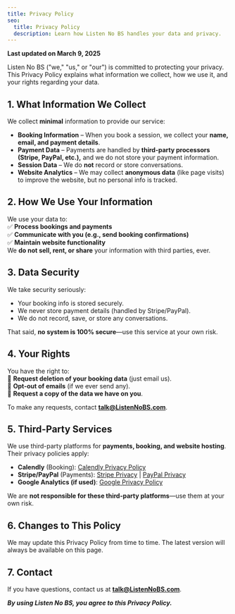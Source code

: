 ```yaml
---
title: Privacy Policy
seo:
  title: Privacy Policy
  description: Learn how Listen No BS handles your data and privacy.
---
```


**Last updated on March 9, 2025**  

Listen No BS ("we," "us," or "our") is committed to protecting your privacy. This Privacy Policy explains what information we collect, how we use it, and your rights regarding your data.

## **1. What Information We Collect**
We collect **minimal** information to provide our service:  
- **Booking Information** – When you book a session, we collect your **name, email, and payment details**.  
- **Payment Data** – Payments are handled by **third-party processors (Stripe, PayPal, etc.),** and we do not store your payment information.  
- **Session Data** – We do **not** record or store conversations.  
- **Website Analytics** – We may collect **anonymous data** (like page visits) to improve the website, but no personal info is tracked.  

## **2. How We Use Your Information**
We use your data to:  
✅ **Process bookings and payments**  
✅ **Communicate with you (e.g., send booking confirmations)**  
✅ **Maintain website functionality**  
We **do not sell, rent, or share** your information with third parties, ever.  

## **3. Data Security**
We take security seriously:  
- Your booking info is stored securely.  
- We never store payment details (handled by Stripe/PayPal).  
- We do not record, save, or store any conversations.  

That said, **no system is 100% secure**—use this service at your own risk.  

## **4. Your Rights**
You have the right to:  
🔹 **Request deletion of your booking data** (just email us).  
🔹 **Opt-out of emails** (if we ever send any).  
🔹 **Request a copy of the data we have on you**.  

To make any requests, contact **talk@ListenNoBS.com**.  

## **5. Third-Party Services**
We use third-party platforms for **payments, booking, and website hosting**. Their privacy policies apply:  
- **Calendly** (Booking): [Calendly Privacy Policy](https://calendly.com/privacy)  
- **Stripe/PayPal** (Payments): [Stripe Privacy](https://stripe.com/privacy) | [PayPal Privacy](https://www.paypal.com/privacy)  
- **Google Analytics (if used)**: [Google Privacy Policy](https://policies.google.com/privacy)  

We are **not responsible for these third-party platforms**—use them at your own risk.  

## **6. Changes to This Policy**
We may update this Privacy Policy from time to time. The latest version will always be available on this page.  

## **7. Contact**
If you have questions, contact us at **talk@ListenNoBS.com**.  

**_By using Listen No BS, you agree to this Privacy Policy._**  
